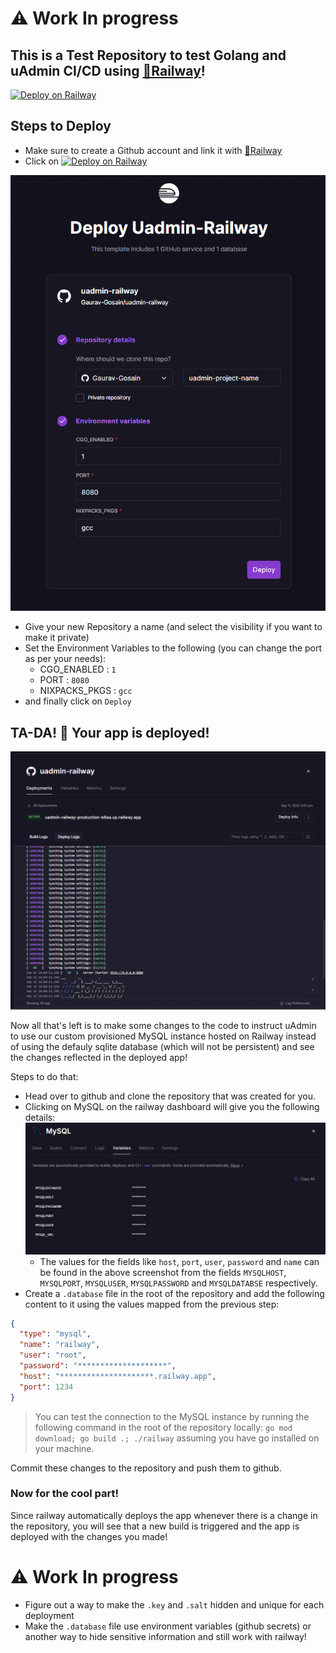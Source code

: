 # ⚠️ Work In progress

## This is a Test Repository to test Golang and uAdmin CI/CD using [🚅Railway](https://railway.app/)!

[![Deploy on Railway](https://railway.app/button.svg)](https://railway.app/new/template/B9fy5q?referralCode=A7siyP)

## Steps to Deploy
- Make sure to create a Github account and link it with [🚅Railway](https://railway.app/)
- Click on [![Deploy on Railway](https://railway.app/button.svg)](https://railway.app/new/template/B9fy5q?referralCode=A7siyP)

![](assets/deploy_screen_1.png)  

- Give your new Repository a name (and select the visibility if you want to make it private)
- Set the Environment Variables to the following (you can change the port as per your needs):
  - CGO_ENABLED : `1`
  - PORT : `8080`
  - NIXPACKS_PKGS : `gcc`
- and finally click on `Deploy`

## TA-DA! 🎉 Your app is deployed!

![](assets/deploy_screen_2.png)  

Now all that's left is to make some changes to the code to instruct uAdmin to use our custom provisioned MySQL instance hosted on Railway instead of using the defauly sqlite database (which will not be persistent) and see the changes reflected in the deployed app!

Steps to do that:

- Head over to github and clone the repository that was created for you.
- Clicking on MySQL on the railway dashboard will give you the following details:
  ![](assets/mysql.png)  
  - The values for the fields like `host`, `port`, `user`, `password` and `name` can be found in the above screenshot from the fields `MYSQLHOST`, `MYSQLPORT`, `MYSQLUSER`, `MYSQLPASSWORD` and `MYSQLDATABSE` respectively.
- Create a `.database` file in the root of the repository and add the following content to it using the values mapped from the previous step:
  
```json
{
  "type": "mysql",
  "name": "railway",
  "user": "root",
  "password": "********************",
  "host": "*********************.railway.app",
  "port": 1234
}
```
> You can test the connection to the MySQL instance by running the following command in the root of the repository locally: `go mod download; go build .; ./railway` assuming you have go installed on your machine.

Commit these changes to the repository and push them to github.

### Now for the cool part!
Since railway automatically deploys the app whenever there is a change in the repository, you will see that a new build is triggered and the app is deployed with the changes you made!

# ⚠️ Work In progress
- Figure out a way to make the `.key` and `.salt` hidden and unique for each deployment
- Make the `.database` file use environment variables (github secrets) or another way to hide sensitive information and still work with railway!
